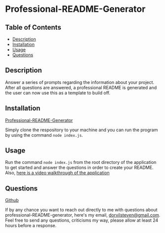 # Professional-README-Generator

## Table of Contents

- [Description](#Description)
- [Installation](#Installation)
- [Usage](#Usage)
- [Questions](#Questions)

## Description

Answer a series of prompts regarding the information about your project. After all questions are answered, a professional README is generated and the user can now use this as a template to build off.

## Installation

[Professional-README-Generator](https://github.com/dorvilsteven/professional-README-generator)

Simply clone the respository to your machine and you can run the program by using the command `node index.js`.

## Usage

Run the command `node index.js` from the root directory of the application to get started and answer the questions in order to create your README.
Also, [here is a video walkthrough of the application](https://drive.google.com/file/d/1ButEo1Th75v9nRMpqHDSWKyeaEbdGk9D/view?usp=sharing)

## Questions

[Github](https://www.github.com/dorvilsteven)

If by any chance you want to reach out directly to me with questions about professional-README-generator, here's my email, dorvilsteven@gmail.com. Feel free to send any questions, criticisms my way, please allow at least 24 hours before a response.
